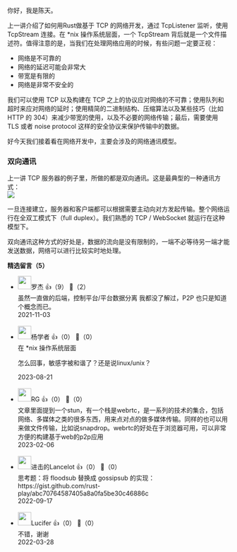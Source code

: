 你好，我是陈天。

上一讲介绍了如何用Rust做基于 TCP 的网络开发，通过 TcpListener 监听，使用 TcpStream 连接。在 \*nix 操作系统层面，一个 TcpStream 背后就是一个文件描述符。值得注意的是，当我们在处理网络应用的时候，有些问题一定要正视：

- 网络是不可靠的
- 网络的延迟可能会非常大
- 带宽是有限的
- 网络是非常不安全的

我们可以使用 TCP 以及构建在 TCP 之上的协议应对网络的不可靠；使用队列和超时来应对网络的延时；使用精简的二进制结构、压缩算法以及某些技巧（比如 HTTP 的 304）来减少带宽的使用，以及不必要的网络传输；最后，需要使用 TLS 或者 noise protocol 这样的安全协议来保护传输中的数据。

好今天我们接着看在网络开发中，主要会涉及的网络通讯模型。

### 双向通讯

上一讲 TCP 服务器的例子里，所做的都是双向通讯。这是最典型的一种通讯方式：  
![](https://static001.geekbang.org/resource/image/fb/c0/fbe99846847d7d495685eb7bd62889c0.jpg?wh=2463x1007)

一旦连接建立，服务器和客户端都可以根据需要主动向对方发起传输。整个网络运行在全双工模式下（full duplex）。我们熟悉的 TCP / WebSocket 就运行在这种模型下。

双向通讯这种方式的好处是，数据的流向是没有限制的，一端不必等待另一端才能发送数据，网络可以进行比较实时地处理。
<div><strong>精选留言（5）</strong></div><ul>
<li><img src="https://static001.geekbang.org/account/avatar/00/14/26/27/eba94899.jpg" width="30px"><span>罗杰</span> 👍（9） 💬（2）<div>虽然一直做的后端，控制平台&#47;平台数据分离 我都没了解过，P2P 也只是知道个概念而已。</div>2021-11-03</li><br/><li><img src="https://static001.geekbang.org/account/avatar/00/31/4c/2f/af2c8d1b.jpg" width="30px"><span>杨学者</span> 👍（0） 💬（0）<div>在 *nix 操作系统层面

怎么回事，敏感字被和谐了？还是说linux&#47;unix？</div>2023-08-21</li><br/><li><img src="https://static001.geekbang.org/account/avatar/00/13/6b/04/cea8eb77.jpg" width="30px"><span>RG</span> 👍（0） 💬（0）<div>文章里面提到一个stun，有一个栈是webrtc，是一系列的技术的集合，包括网络、多媒体之类的很多东西，用来点对点的做多媒体传输。同样的也可以用来做文件传输，比如说snapdrop。webrtc的好处在于浏览器可用，可以非常方便的构建基于web的p2p应用</div>2023-02-06</li><br/><li><img src="https://static001.geekbang.org/account/avatar/00/27/fb/f7/88ab6f83.jpg" width="30px"><span>进击的Lancelot</span> 👍（0） 💬（0）<div>思考题：将 floodsub 替换成 gossipsub 的实现：
https:&#47;&#47;gist.github.com&#47;rust-play&#47;abc70764587405a8a0fa5be30c46886c</div>2022-09-17</li><br/><li><img src="https://static001.geekbang.org/account/avatar/00/20/32/3d/e41711c0.jpg" width="30px"><span>Lucifer</span> 👍（0） 💬（0）<div>不错，谢谢</div>2022-03-28</li><br/>
</ul>